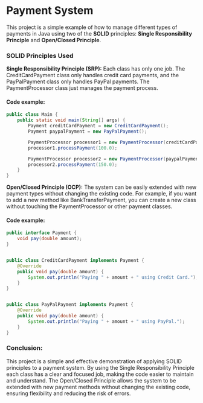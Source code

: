 # Payment System

This project is a simple example of how to manage different types of payments in Java using two of the **SOLID** principles: **Single Responsibility Principle** and **Open/Closed Principle**.

### SOLID Principles Used

**Single Responsibility Principle (SRP):**
Each class has only one job. The CreditCardPayment class only handles credit card payments, and the PayPalPayment class only handles PayPal payments. The PaymentProcessor class just manages the payment process.

#### Code example:

```java
public class Main {
    public static void main(String[] args) {
        Payment creditCardPayment = new CreditCardPayment();
        Payment paypalPayment = new PayPalPayment();

        PaymentProcessor processor1 = new PaymentProcessor(creditCardPayment);
        processor1.processPayment(100.0);

        PaymentProcessor processor2 = new PaymentProcessor(paypalPayment);
        processor2.processPayment(150.0);
    }
}
```

**Open/Closed Principle (OCP):**
The system can be easily extended with new payment types without changing the existing code. For example, if you want to add a new method like BankTransferPayment, you can create a new class without touching the PaymentProcessor or other payment classes.

#### Code example:

```java
public interface Payment {
    void pay(double amount);
}


public class CreditCardPayment implements Payment {
    @Override
    public void pay(double amount) {
        System.out.println("Paying " + amount + " using Credit Card.");
    }
}


public class PayPalPayment implements Payment {
    @Override
    public void pay(double amount) {
        System.out.println("Paying " + amount + " using PayPal.");
    }
}
```

### Conclusion:

This project is a simple and effective demonstration of applying SOLID principles to a payment system. By using the Single Responsibility Principle each class has a clear and focused job, making the code easier to maintain and understand. The Open/Closed Principle allows the system to be extended with new payment methods without changing the existing code, ensuring flexibility and reducing the risk of errors.